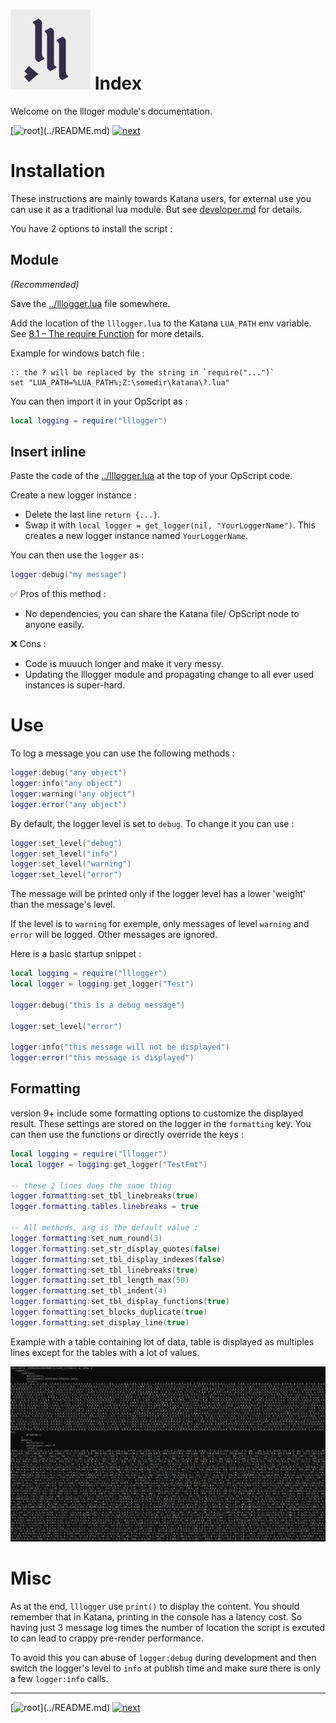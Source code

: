# ![kui logo](./img/logo.svg) Index

Welcome on the llloger module's documentation.

[![root](https://img.shields.io/badge/back_to_root-536362?)](../README.md)
[![next](https://img.shields.io/badge/▶_next_page-api-4f4f4f?labelColor=fcb434)](API.md)


# Installation

These instructions are mainly towards Katana users, for external use you
can use it as a traditional lua module. But see [developer.md](DEVELOPER.md#using-outside-of-katana)
for details.

You have 2 options to install the script :

## Module

_(Recommended)_

Save the [../lllogger.lua](../lllogger.lua) file somewhere.

Add the location of the `lllogger.lua` to the Katana `LUA_PATH` env variable.
See [8.1 – The require Function](https://www.lua.org/pil/8.1.html) for more details.

Example for windows batch file :

```batch
:: the ? will be replaced by the string in `require("...")`
set "LUA_PATH=%LUA_PATH%;Z:\somedir\katana\?.lua"
```

You can then import it in your OpScript as :

```lua
local logging = require("lllogger")
```


## Insert inline

Paste the code of the [../lllogger.lua](../lllogger.lua) at
the top of your OpScript code.

Create a new logger instance :

- Delete the last line `return {...}`.
- Swap it with `local logger = get_logger(nil, "YourLoggerName")`. This creates a
new logger instance named `YourLoggerName`.

You can then use the `logger` as :
```lua
logger:debug("my message")
```

✅ Pros of this method :
- No dependencies, you can share the Katana file/ OpScript node to anyone easily.

❌ Cons :
- Code is muuuch longer and make it very messy.
- Updating the lllogger module and propagating change to all ever used instances
is super-hard.

# Use

To log a message you can use the following methods :

```lua
logger:debug("any object")
logger:info("any object")
logger:warning("any object")
logger:error("any object")
```

By default, the logger level is set to `debug`.
To change it you can use :

```lua
logger:set_level("debug")
logger:set_level("info") 
logger:set_level("warning")
logger:set_level("error")
```

The message will be printed only if the logger level has a lower 'weight'
than the message's level.

If the level is to `warning` for exemple, only messages of level `warning` and `error`
will be logged. Other messages are ignored.

Here is a basic startup snippet :

```lua
local logging = require("lllogger")
local logger = logging:get_logger("Test")

logger:debug("this is a debug message")

logger:set_level("error")

logger:info("this message will not be displayed")
logger:error("this message is displayed")
```


## Formatting

version 9+ include some formatting options to customize the displayed result.
These settings are stored on the logger in the `formatting` key. You can then 
use the functions or directly override the keys :

```lua
local logging = require("lllogger")
local logger = logging:get_logger("TestFmt")

-- these 2 lines does the same thing
logger.formatting:set_tbl_linebreaks(true)
logger.formatting.tables.linebreaks = true

-- All methods, arg is the default value :
logger.formatting:set_num_round(3)
logger.formatting:set_str_display_quotes(false)
logger.formatting:set_tbl_display_indexes(false)
logger.formatting:set_tbl_linebreaks(true)
logger.formatting:set_tbl_length_max(50)
logger.formatting:set_tbl_indent(4)
logger.formatting:set_tbl_display_functions(true)
logger.formatting:set_blocks_duplicate(true)
logger.formatting:set_display_line(true)

```

Example with a table containing lot of data, table is displayed as multiples
lines except for the tables with a lot of values.

![fomatting demo](img/fmt-demo.png)

# Misc

As at the end, `lllogger` use `print()` to display the content. 
You should remember that in Katana, printing in the console has a latency cost. 
So having just 3 message log times the number of location the script is excuted
to can lead to crappy pre-render performance.

To avoid this you can abuse of `logger:debug` during development and then switch
the logger's level to `info` at publish time and make
sure there is only a few `logger:info` calls.

---

[![root](https://img.shields.io/badge/back_to_root-536362?)](../README.md)
[![next](https://img.shields.io/badge/▶_next_page-api-4f4f4f?labelColor=fcb434)](API.md)
